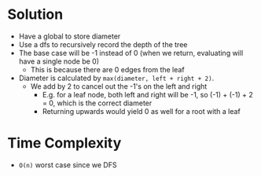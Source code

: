 # Solution
- Have a global to store diameter
- Use a dfs to recursively record the depth of the tree
- The base case will be -1 instead of 0 (when we return, evaluating will have a single node be 0)
  - This is because there are 0 edges from the leaf
- Diameter is calculated by `max(diameter, left + right + 2)`.
  - We add by 2 to cancel out the -1's on the left and right
    - E.g. for a leaf node, both left and right will be -1, so (-1) + (-1) + 2 = 0, which is the
    correct diameter
    - Returning upwards would yield 0 as well for a root with a leaf

# Time Complexity
- `O(n)` worst case since we DFS